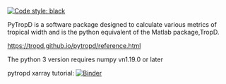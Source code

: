 [![Code style: black](https://img.shields.io/badge/code%20style-black-000000.svg)](https://github.com/psf/black)

PyTropD is a software package designed to calculate various metrics of tropical width and is the python equivalent of the Matlab package,TropD.

https://tropd.github.io/pytropd/reference.html

The python 3 version requires numpy vn1.19.0 or later

pytropd xarray tutorial: [![Binder](https://mybinder.org/badge_logo.svg)](https://mybinder.org/v2/gh/tropd/pytropd/master?labpath=pytropd%2Fxr_tutorial.ipynb)
